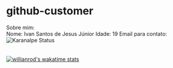 # github-customer
Sobre mim:
<br>
Nome: Ivan Santos de Jesus Júnior
Idade: 19
Email para contato: 
![Karanalpe Status](https://github-readme-stats.vercel.app/api?username=IvansJr&show_icons=true&theme=radical)
<br>
<br>
<br>
[![willianrod's wakatime stats](https://github-readme-stats.vercel.app/api/wakatime?username=IvansJr)](https://github.com/anuraghazra/github-readme-stats)